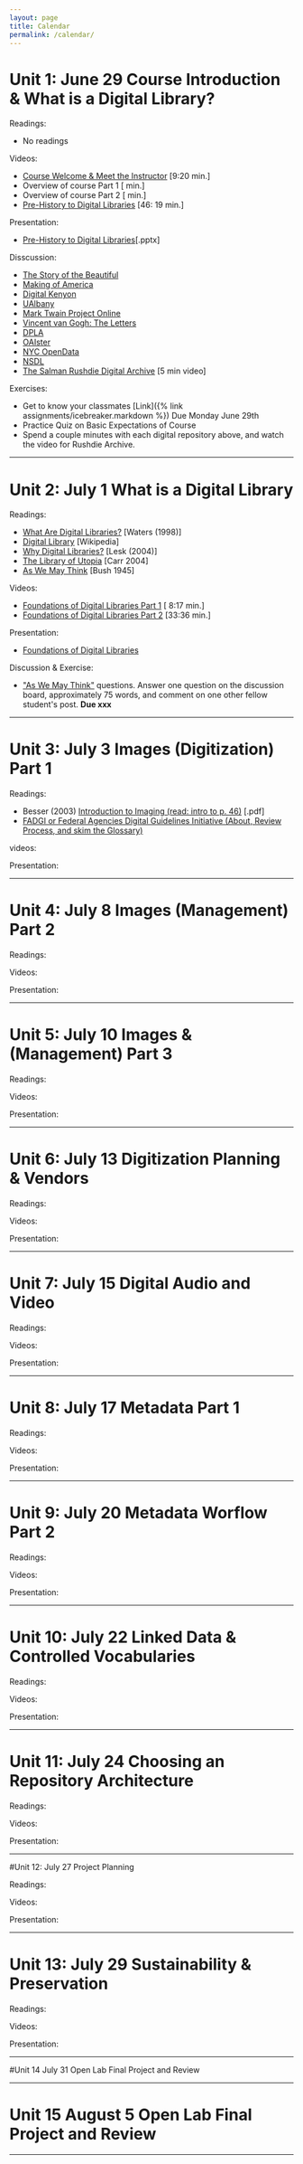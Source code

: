 ```yaml
---
layout: page
title: Calendar
permalink: /calendar/
---
```


# Unit 1: 	June 29 Course Introduction & What is a Digital Library? 

Readings:

- No readings

Videos:
- [Course Welcome &amp; Meet the Instructor](https://youtu.be/nn-g7YH5u9U) [9:20 min.]
- Overview of course Part 1 [ min.]
- Overview of course Part 2 [ min.]
- [Pre-History to Digital Libraries](https://www.youtube.com/watch?v=WlWawSnkUxI) [46: 19 min.]

Presentation:

- [Pre-History to Digital Libraries](http://www.albany.edu/~mwolfe/ist653/week1/ist653_introduction.pptx)[.pptx]

Disscussion:
 - [The Story of the Beautiful](http://peacockroom.wayne.edu)
 - [Making of America](http://quod.lib.umich.edu/m/moa/)
 - [Digital Kenyon](http://digital.kenyon.edu/greenslade/)
 - [UAlbany](https://archives.albany.edu/catalog?utf8=%E2%9C%93&search_field=all_fields&q=&search_field=all_fields)
 - [Mark Twain Project Online](http://www.marktwainproject.org/homepage.html)
 - [Vincent van Gogh: The Letters](http://vangoghletters.org/vg/)
 - [DPLA](http://dp.la/)
 - [OAIster](http://www.oclc.org/oaister.en.html)
 - [NYC OpenData](https://nycopendata.socrata.com/)
 - [NSDL](https://nsdl.oercommons.org/)
 - [The Salman Rushdie Digital Archive](http://www.nytimes.com/video/multimedia/1247467357139/the-salman-rushdie-digital-archive.html) [5 min video]

Exercises:

- Get to know your classmates [Link]({% link  assignments/icebreaker.markdown %}) Due Monday June 29th
- Practice Quiz on Basic Expectations of Course
- Spend a couple minutes with each digital repository above, and watch the video for Rushdie Archive.


------------

# Unit 2: July 1 What is a Digital Library 

Readings:

-  [What Are Digital Libraries?](https://www.clir.org/1998/07/clir-issues-number-4/) [Waters (1998)]
- [Digital Library](https://en.wikipedia.org/wiki/Digital_library) [Wikipedia]
- [Why Digital Libraries?](http://www.lesk.com/mlesk/follett/follett.html) [Lesk (2004)] 
- [The Library of Utopia](https://www.technologyreview.com/2012/04/25/116142/the-library-of-utopia/) [Carr 2004]
- [As We May Think](http://www.theatlantic.com/magazine/archive/1945/07/as-we-may-think/303881/) [Bush 1945]

Videos:

- [Foundations of Digital Libraries Part 1](https://youtu.be/nexEnlECLV4) [ 8:17 min.]
- [Foundations of Digital Libraries Part 2](https://www.youtube.com/watch?v=J9J6w39nK7w) [33:36 min.]
<!-- - Homework 1 overview [3:50 min.] -->

Presentation:

- [Foundations of Digital Libraries](http://www.albany.edu/~mwolfe/ist653/week2/Foundations%20of%20Digital%20Libraries.pptx)

Discussion & Exercise:

- ["As We May Think"]() questions. Answer one question on the discussion board, approximately 75 words, and comment on one other fellow student's post. **Due xxx** 

------------

# Unit 3:	July 3 Images (Digitization) Part 1

Readings:

- Besser (2003) [Introduction to Imaging (read: intro to p. 46)](http://d2aohiyo3d3idm.cloudfront.net/publications/virtuallibrary/0892367334.pdf) [.pdf]
- [FADGI or Federal Agencies Digital Guidelines Initiative (About, Review Process, and skim the Glossary)](http://www.digitizationguidelines.gov/)

videos:

Presentation:


------------

# Unit 4: 	July 8 Images (Management) Part 2

Readings:

Videos:

Presentation:


------------

# Unit 5: 	July 10 Images & (Management) Part 3

Readings:

Videos:

Presentation:

------------


# Unit 6: 	July 13 Digitization Planning & Vendors

Readings:

Videos:

Presentation:


------------

# Unit 7: 	July 15 Digital Audio and Video 

Readings:

Videos:

Presentation:


------------

# Unit 8:  	July 17 Metadata Part 1

Readings:

Videos:

Presentation:


------------

# Unit 9: 	July 20 Metadata Worflow Part 2

Readings:

Videos:

Presentation:


------------

# Unit 10:  	July 22 Linked Data & Controlled Vocabularies 

Readings:

Videos:

Presentation:


------------

# Unit 11: 	July 24 Choosing an Repository Architecture

Readings:

Videos:

Presentation:


------------

#Unit 12: 	July 27 Project Planning

Readings:

Videos:

Presentation:


------------

# Unit 13:	July 29 Sustainability & Preservation

Readings:

Videos:

Presentation:

------------

#Unit 14	July 31 Open Lab Final Project and Review

------------

# Unit 15	August 5 Open Lab Final Project and Review

------------


